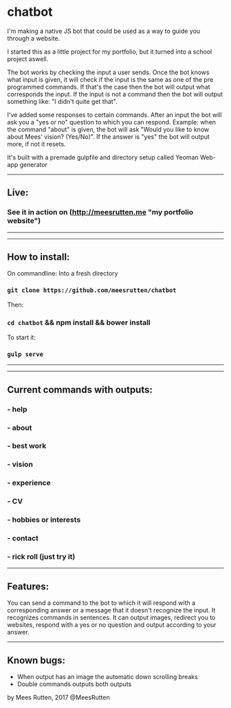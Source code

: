 # chatbot

I'm making a native JS bot that could be used as a way to guide you through a website.

I started this as a little project for my portfolio, but it turned into a school project aswell.

The bot works by checking the input a user sends.
Once the bot knows what input is given, it will check if the input is the same as one of the pre programmed commands.
If that's the case then the bot will output what corresponds the input.
If the input is not a command then the bot will output something like: "I didn't quite get that".

I've added some responses to certain commands. After an input the bot will ask you a "yes or no" question to which you can respond.
Example: when the command "about" is given, the bot will ask "Would you like to know about Mees' vision? (Yes/No)". If the answer is "yes" the bot will output more, if not it resets.

It's built with a premade gulpfile and directory setup called Yeoman Web-app generator

***
## Live:
### See it in action on (http://meesrutten.me "my portfolio website")
***

***
## How to install:
On commandline:
Into a fresh directory
### `git clone https://github.com/meesrutten/chatbot`
Then:
### `cd chatbot` && npm install && bower install
To start it:
### `gulp serve`
***

***
## Current commands with outputs:
### - help
### - about
### - best work
### - vision
### - experience
### - CV
### - hobbies or interests
### - contact
### - rick roll (just try it)

***
## Features:
You can send a command to the bot to which it will respond with a corresponding answer or a message that it doesn't recognize the input.
It recognizes commands in sentences.
It can output images, redirect you to websites, respond with a yes or no question and output according to your answer.
***
## Known bugs:
- When output has an image the automatic down scrolling breaks
- Double commands outputs both outputs

by Mees Rutten, 2017
@MeesRutten
